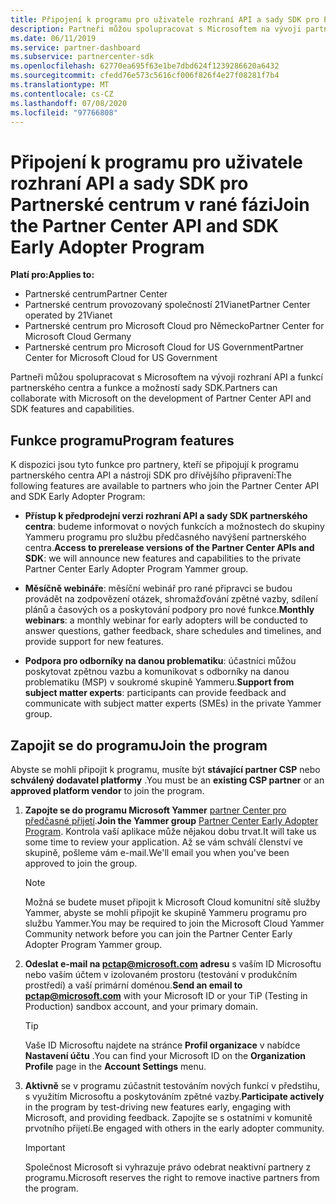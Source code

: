 ```yaml
---
title: Připojení k programu pro uživatele rozhraní API a sady SDK pro Partnerské centrum v rané fázi
description: Partneři můžou spolupracovat s Microsoftem na vývoji partnerských funkcí a schopností.
ms.date: 06/11/2019
ms.service: partner-dashboard
ms.subservice: partnercenter-sdk
ms.openlocfilehash: 62770ea695f63e1be7dbd624f1239286620a6432
ms.sourcegitcommit: cfedd76e573c5616cf006f826f4e27f08281f7b4
ms.translationtype: MT
ms.contentlocale: cs-CZ
ms.lasthandoff: 07/08/2020
ms.locfileid: "97766808"
---
```

# <a name="join-the-partner-center-api-and-sdk-early-adopter-program"></a><span data-ttu-id="fa071-103">Připojení k programu pro uživatele rozhraní API a sady SDK pro Partnerské centrum v rané fázi</span><span class="sxs-lookup"><span data-stu-id="fa071-103">Join the Partner Center API and SDK Early Adopter Program</span></span>

<span data-ttu-id="fa071-104">**Platí pro:**</span><span class="sxs-lookup"><span data-stu-id="fa071-104">**Applies to:**</span></span>

- <span data-ttu-id="fa071-105">Partnerské centrum</span><span class="sxs-lookup"><span data-stu-id="fa071-105">Partner Center</span></span>
- <span data-ttu-id="fa071-106">Partnerské centrum provozovaný společností 21Vianet</span><span class="sxs-lookup"><span data-stu-id="fa071-106">Partner Center operated by 21Vianet</span></span>
- <span data-ttu-id="fa071-107">Partnerské centrum pro Microsoft Cloud pro Německo</span><span class="sxs-lookup"><span data-stu-id="fa071-107">Partner Center for Microsoft Cloud Germany</span></span>
- <span data-ttu-id="fa071-108">Partnerské centrum pro Microsoft Cloud for US Government</span><span class="sxs-lookup"><span data-stu-id="fa071-108">Partner Center for Microsoft Cloud for US Government</span></span>

<span data-ttu-id="fa071-109">Partneři můžou spolupracovat s Microsoftem na vývoji rozhraní API a funkcí partnerského centra a funkce a možností sady SDK.</span><span class="sxs-lookup"><span data-stu-id="fa071-109">Partners can collaborate with Microsoft on the development of Partner Center API and SDK features and capabilities.</span></span>

## <a name="program-features"></a><span data-ttu-id="fa071-110">Funkce programu</span><span class="sxs-lookup"><span data-stu-id="fa071-110">Program features</span></span>

<span data-ttu-id="fa071-111">K dispozici jsou tyto funkce pro partnery, kteří se připojují k programu partnerského centra API a nástroji SDK pro dřívějšího připravení:</span><span class="sxs-lookup"><span data-stu-id="fa071-111">The following features are available to partners who join the Partner Center API and SDK Early Adopter Program:</span></span>

- <span data-ttu-id="fa071-112">**Přístup k předprodejní verzi rozhraní API a sady SDK partnerského centra**: budeme informovat o nových funkcích a možnostech do skupiny Yammeru programu pro službu předčasného navýšení partnerského centra.</span><span class="sxs-lookup"><span data-stu-id="fa071-112">**Access to prerelease versions of the Partner Center APIs and SDK**: we will announce new features and capabilities to the private Partner Center Early Adopter Program Yammer group.</span></span>

- <span data-ttu-id="fa071-113">**Měsíčně webináře**: měsíční webinář pro rané připravci se budou provádět na zodpovězení otázek, shromažďování zpětné vazby, sdílení plánů a časových os a poskytování podpory pro nové funkce.</span><span class="sxs-lookup"><span data-stu-id="fa071-113">**Monthly webinars**: a monthly webinar for early adopters will be conducted to answer questions, gather feedback, share schedules and timelines, and provide support for new features.</span></span>

- <span data-ttu-id="fa071-114">**Podpora pro odborníky na danou problematiku**: účastníci můžou poskytovat zpětnou vazbu a komunikovat s odborníky na danou problematiku (MSP) v soukromé skupině Yammeru.</span><span class="sxs-lookup"><span data-stu-id="fa071-114">**Support from subject matter experts**: participants can provide feedback and communicate with subject matter experts (SMEs) in the private Yammer group.</span></span>

## <a name="join-the-program"></a><span data-ttu-id="fa071-115">Zapojit se do programu</span><span class="sxs-lookup"><span data-stu-id="fa071-115">Join the program</span></span>

<span data-ttu-id="fa071-116">Abyste se mohli připojit k programu, musíte být **stávající partner CSP** nebo **schválený dodavatel platformy** .</span><span class="sxs-lookup"><span data-stu-id="fa071-116">You must be an **existing CSP partner** or an **approved platform vendor** to join the program.</span></span>

1. <span data-ttu-id="fa071-117">**Zapojte se do programu Microsoft Yammer** [partner Center pro předčasné přijetí](https://www.yammer.com/cloudpartnercommunity/#/threads/inGroup?type=in_group&feedId=5944712&view=all).</span><span class="sxs-lookup"><span data-stu-id="fa071-117">**Join the Yammer group** [Partner Center Early Adopter Program](https://www.yammer.com/cloudpartnercommunity/#/threads/inGroup?type=in_group&feedId=5944712&view=all).</span></span> <span data-ttu-id="fa071-118">Kontrola vaší aplikace může nějakou dobu trvat.</span><span class="sxs-lookup"><span data-stu-id="fa071-118">It will take us some time to review your application.</span></span> <span data-ttu-id="fa071-119">Až se vám schválí členství ve skupině, pošleme vám e-mail.</span><span class="sxs-lookup"><span data-stu-id="fa071-119">We'll email you when you've been approved to join the group.</span></span>

   > [!NOTE]
   > <span data-ttu-id="fa071-120">Možná se budete muset připojit k Microsoft Cloud komunitní sítě služby Yammer, abyste se mohli připojit ke skupině Yammeru programu pro službu Yammer.</span><span class="sxs-lookup"><span data-stu-id="fa071-120">You may be required to join the Microsoft Cloud Yammer Community network before you can join the Partner Center Early Adopter Program Yammer group.</span></span>

2. <span data-ttu-id="fa071-121">**Odeslat e-mail na [pctap@microsoft.com](mailto:pctap@microsoft.com) adresu** s vaším ID Microsoftu nebo vaším účtem v izolovaném prostoru (testování v produkčním prostředí) a vaší primární doménou.</span><span class="sxs-lookup"><span data-stu-id="fa071-121">**Send an email to [pctap@microsoft.com](mailto:pctap@microsoft.com)** with your Microsoft ID or your TiP (Testing in Production) sandbox account, and your primary domain.</span></span>

   > [!TIP]
   > <span data-ttu-id="fa071-122">Vaše ID Microsoftu najdete na stránce **Profil organizace** v nabídce **Nastavení účtu** .</span><span class="sxs-lookup"><span data-stu-id="fa071-122">You can find your Microsoft ID on the **Organization Profile** page in the **Account Settings** menu.</span></span>

3. <span data-ttu-id="fa071-123">**Aktivně** se v programu zúčastnit testováním nových funkcí v předstihu, s využitím Microsoftu a poskytováním zpětné vazby.</span><span class="sxs-lookup"><span data-stu-id="fa071-123">**Participate actively** in the program by test-driving new features early, engaging with Microsoft, and providing feedback.</span></span> <span data-ttu-id="fa071-124">Zapojíte se s ostatními v komunitě prvotního přijetí.</span><span class="sxs-lookup"><span data-stu-id="fa071-124">Be engaged with others in the early adopter community.</span></span>

   > [!IMPORTANT]
   > <span data-ttu-id="fa071-125">Společnost Microsoft si vyhrazuje právo odebrat neaktivní partnery z programu.</span><span class="sxs-lookup"><span data-stu-id="fa071-125">Microsoft reserves the right to remove inactive partners from the program.</span></span>
